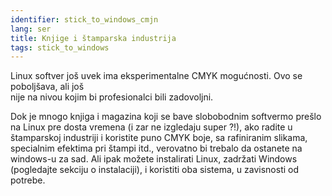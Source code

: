 ```yaml
---
identifier: stick_to_windows_cmjn
lang: ser
title: Knjige i štamparska industrija
tags: stick_to_windows
---
```


Linux softver još uvek ima eksperimentalne CMYK mogućnosti. Ovo se poboljšava, ali još  
nije na nivou kojim bi profesionalci bili zadovoljni.

Dok je mnogo knjiga i magazina koji se bave slobobodnim softvermo prešlo na Linux
pre dosta vremena (i zar ne izgledaju super ?!), ako radite u štamparskoj
industriji i koristite puno CMYK boje, sa rafiniranim slikama, 
specialnim efektima pri štampi itd., verovatno bi trebalo da ostanete na windows-u
za sad. Ali ipak možete instalirati Linux, zadržati Windows (pogledajte sekciju o instalaciji),
i koristiti oba sistema, u zavisnosti od potrebe.

